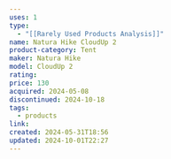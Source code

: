 ```yaml
---
uses: 1
type:
  - "[[Rarely Used Products Analysis]]"
name: Natura Hike CloudUp 2
product-category: Tent
maker: Natura Hike
model: CloudUp 2
rating: 
price: 130
acquired: 2024-05-08
discontinued: 2024-10-18
tags:
  - products
link: 
created: 2024-05-31T18:56
updated: 2024-10-01T22:27
---
```




